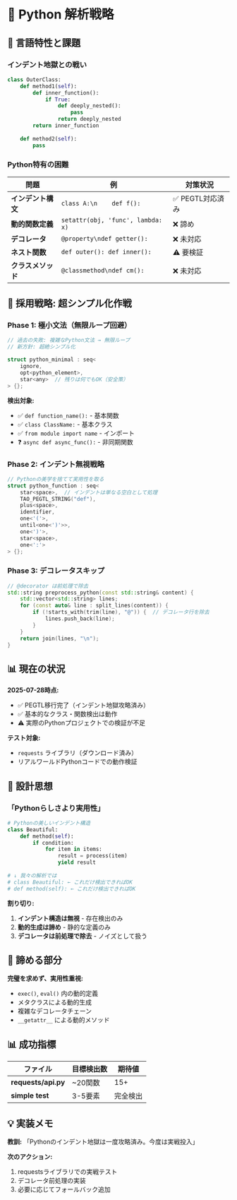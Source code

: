 # 🐍 Python 解析戦略

## 🎯 言語特性と課題

### **インデント地獄との戦い**
```python
class OuterClass:
    def method1(self):
        def inner_function():
            if True:
                def deeply_nested():
                    pass
                return deeply_nested
        return inner_function
    
    def method2(self):
        pass
```

### **Python特有の困難**
| 問題 | 例 | 対策状況 |
|------|----|----|
| **インデント構文** | `class A:\n    def f():` | ✅ PEGTL対応済み |
| **動的関数定義** | `setattr(obj, 'func', lambda: x)` | ❌ 諦め |
| **デコレータ** | `@property\ndef getter():` | ❌ 未対応 |
| **ネスト関数** | `def outer(): def inner():` | ⚠️ 要検証 |
| **クラスメソッド** | `@classmethod\ndef cm():` | ❌ 未対応 |

## 🔧 採用戦略: 超シンプル化作戦

### **Phase 1: 極小文法（無限ループ回避）**
```cpp
// 過去の失敗: 複雑なPython文法 → 無限ループ
// 新方針: 超絶シンプル化

struct python_minimal : seq<
    ignore,
    opt<python_element>,
    star<any>  // 残りは何でもOK（安全策）
> {};
```

**検出対象:**
- ✅ `def function_name():` - 基本関数
- ✅ `class ClassName:` - 基本クラス  
- ✅ `from module import name` - インポート
- ❓ `async def async_func():` - 非同期関数

### **Phase 2: インデント無視戦略**
```cpp
// Pythonの美学を捨てて実用性を取る
struct python_function : seq<
    star<space>,  // インデントは単なる空白として処理
    TAO_PEGTL_STRING("def"),
    plus<space>,
    identifier,
    one<'('>,
    until<one<')'>>,
    one<')'>,
    star<space>,
    one<':'>
> {};
```

### **Phase 3: デコレータスキップ**
```cpp
// @decorator は前処理で除去
std::string preprocess_python(const std::string& content) {
    std::vector<std::string> lines;
    for (const auto& line : split_lines(content)) {
        if (!starts_with(trim(line), "@")) {  // デコレータ行を除去
            lines.push_back(line);
        }
    }
    return join(lines, "\n");
}
```

## 📊 現在の状況

**2025-07-28時点:**
- ✅ PEGTL移行完了（インデント地獄攻略済み）
- ✅ 基本的なクラス・関数検出は動作
- ⚠️ 実際のPythonプロジェクトでの検証が不足

**テスト対象:**
- `requests` ライブラリ（ダウンロード済み）
- リアルワールドPythonコードでの動作検証

## 🧠 設計思想

### **「Pythonらしさより実用性」**
```python
# Pythonの美しいインデント構造
class Beautiful:
    def method(self):
        if condition:
            for item in items:
                result = process(item)
                yield result
                
# ↓ 我々の解析では
# class Beautiful: ← これだけ検出できればOK
# def method(self): ← これだけ検出できればOK
```

**割り切り:**
1. **インデント構造は無視** - 存在検出のみ
2. **動的生成は諦め** - 静的な定義のみ
3. **デコレータは前処理で除去** - ノイズとして扱う

## 🚨 諦める部分

**完璧を求めず、実用性重視:**
- `exec()`, `eval()` 内の動的定義
- メタクラスによる動的生成
- 複雑なデコレータチェーン
- `__getattr__` による動的メソッド

## 📊 成功指標

| ファイル | 目標検出数 | 期待値 |
|----------|------------|--------|
| **requests/api.py** | ~20関数 | 15+ |
| **simple test** | 3-5要素 | 完全検出 |

## 💡 実装メモ

**教訓:**
「Pythonのインデント地獄は一度攻略済み。今度は実戦投入」

**次のアクション:**
1. requestsライブラリでの実戦テスト
2. デコレータ前処理の実装
3. 必要に応じてフォールバック追加